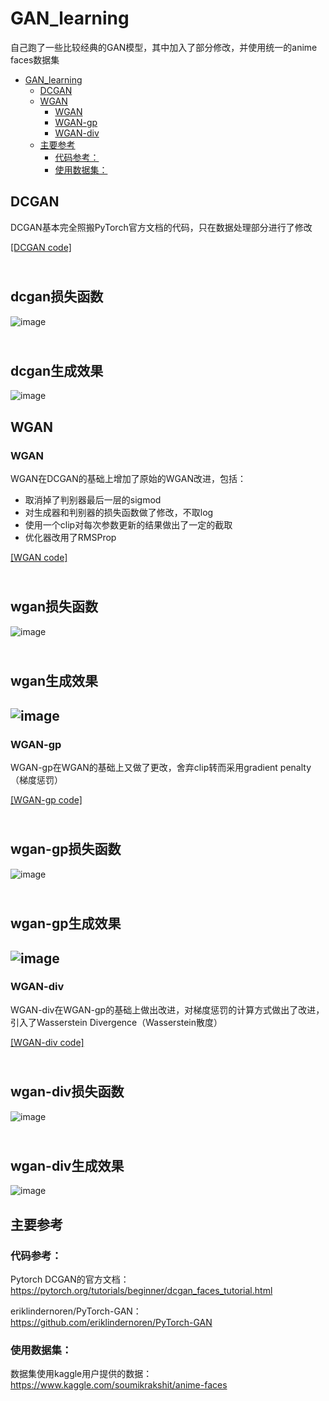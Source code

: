 # GAN_learning
自己跑了一些比较经典的GAN模型，其中加入了部分修改，并使用统一的anime faces数据集

- [GAN_learning](#gan-learning)
  * [DCGAN](#dcgan)
  * [WGAN](#wgan)
    + [WGAN](#wgan-1)
    + [WGAN-gp](#wgan-gp)
    + [WGAN-div](#wgan-div)
  * [主要参考](#----)
    + [代码参考：](#-----)
    + [使用数据集：](#------)


## DCGAN
DCGAN基本完全照搬PyTorch官方文档的代码，只在数据处理部分进行了修改

[[DCGAN code]](https://github.com/NanaKoori/GAN_learning/blob/master/DCGAN/dcgan_test1.py)

<br/>dcgan损失函数<br>
---
![image](https://user-images.githubusercontent.com/40969794/125088843-62df8f00-e100-11eb-9125-3fad43957ccd.png)

<br/>dcgan生成效果</br>
---
![image](https://user-images.githubusercontent.com/40969794/125088939-7d196d00-e100-11eb-9533-a1e1e9d1077d.png)


## WGAN
### WGAN
WGAN在DCGAN的基础上增加了原始的WGAN改进，包括：
- 取消掉了判别器最后一层的sigmod
- 对生成器和判别器的损失函数做了修改，不取log
- 使用一个clip对每次参数更新的结果做出了一定的截取
- 优化器改用了RMSProp

[[WGAN code]](https://github.com/NanaKoori/GAN_learning/blob/master/WGAN/wgan_test_1.py)

<br/>wgan损失函数<br>
---
![image](https://user-images.githubusercontent.com/40969794/125089063-9d492c00-e100-11eb-88c4-edd5df47a154.png)

<br/>wgan生成效果</br>
---
![image](https://user-images.githubusercontent.com/40969794/125089087-a3d7a380-e100-11eb-93c2-ab576433de21.png)
---

### WGAN-gp
WGAN-gp在WGAN的基础上又做了更改，舍弃clip转而采用gradient penalty（梯度惩罚）

[[WGAN-gp code]](https://github.com/NanaKoori/GAN_learning/blob/master/WGAN/wgan_test_2_wgan_gp.py)

<br/>wgan-gp损失函数<br>
---
![image](https://user-images.githubusercontent.com/40969794/125089272-d71a3280-e100-11eb-8ccf-bb8d261781d0.png)

<br/>wgan-gp生成效果</br>
---
![image](https://user-images.githubusercontent.com/40969794/125089458-fadd7880-e100-11eb-96a8-af6bba6572e6.png)
---

### WGAN-div
WGAN-div在WGAN-gp的基础上做出改进，对梯度惩罚的计算方式做出了改进，引入了Wasserstein Divergence（Wasserstein散度）

[[WGAN-div code]](https://github.com/NanaKoori/GAN_learning/blob/master/WGAN/wgan_test_3_wgan_div.py)

<br/>wgan-div损失函数<br>
---
![image](https://user-images.githubusercontent.com/40969794/125089698-2b251700-e101-11eb-9c68-7906d654cead.png)

<br/>wgan-div生成效果</br>
---
![image](https://user-images.githubusercontent.com/40969794/125089744-32e4bb80-e101-11eb-9725-781a2bdb0c36.png)


## 主要参考
### 代码参考：
Pytorch DCGAN的官方文档：
https://pytorch.org/tutorials/beginner/dcgan_faces_tutorial.html

eriklindernoren/PyTorch-GAN：
https://github.com/eriklindernoren/PyTorch-GAN

### 使用数据集：
数据集使用kaggle用户提供的数据：
https://www.kaggle.com/soumikrakshit/anime-faces
